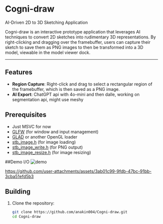 # Cogni-draw

AI-Driven 2D to 3D Sketching Application

Cogni-draw is an interactive prototype application that leverages AI techniques to convert 2D sketches into rudimentary 3D representations. By right-clicking and dragging over the framebuffer, users can capture their sketch to save them as PNG images to then be transformed into a 3D model, viewable in the model viewer dock.

---

## Features

- **Region Capture**: Right-click and drag to select a rectangular region of the framebuffer, which is then saved as a PNG image.
- **AI Export**: ChatGPT api with 4o-mini and then dalle, working on segmentation api, might use meshy

## Prerequisites

- Just MSVC for now
- [GLFW](https://www.glfw.org/) (for window and input management)
- [GLAD](https://github.com/Dav1dde/glad) or another OpenGL loader
- [stb_image.h](https://github.com/nothings/stb/blob/master/stb_image.h) (for image loading)
- [stb_image_write.h](https://github.com/nothings/stb/blob/master/stb_image_write.h) (for PNG output)
- [stb_image_resize.h](https://github.com/nothings/obbg/blob/master/stb/stb_image_resize.h) (for image resizing)

##Demo I/O
![demo](https://github.com/user-attachments/assets/12c550a5-b08e-49d3-a131-dd064d4ae018)


https://github.com/user-attachments/assets/3ab01c99-9fdb-47bc-91bb-3cba51efd5b3


## Building 

1. Clone the repository:
   ```bash
   git clone https://github.com/anakin004/Cogni-draw.git
   cd Cogni-draw

